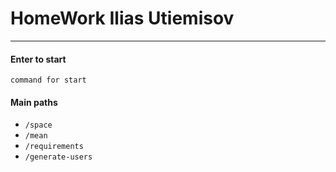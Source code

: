 # HomeWork Ilias Utiemisov

***

#### Enter to start

`command for start`

#### Main paths

* `/space`
* `/mean`
* `/requirements`
* `/generate-users`